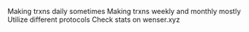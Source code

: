 Making trxns daily sometimes
Making trxns weekly and monthly mostly
Utilize different protocols
Check stats on wenser.xyz
